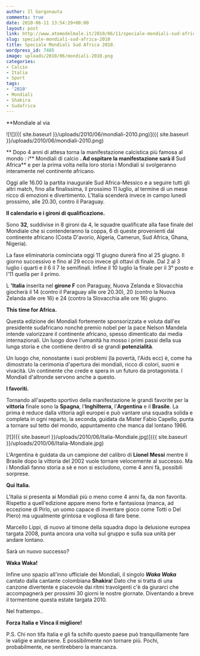 ```yaml
---
author: Il Gorgonauta
comments: true
date: 2010-06-11 13:54:29+00:00
layout: post
link: http://www.atomodelmale.it/2010/06/11/speciale-mondiali-sud-africa-2010/
slug: speciale-mondiali-sud-africa-2010
title: Speciale Mondiali Sud Africa 2010.
wordpress_id: 7485
image: uploads/2010/06/mondiali-2010.png
categories:
- Calcio
- Italia
- Sport
tags:
- '2010'
- Mondiali
- Shakira
- Sudafrica
---
```


**Mondiale al via

![![]({{ site.baseurl }}/uploads/2010/06/mondiali-2010.png)]({{ site.baseurl }}/uploads/2010/06/mondiali-2010.png)

** Dopo 4 anni di attesa torna la manifestazione calcistica più famosa al mondo : i** Mondiali di calcio **. Ad ospitare la manifestazione sarà il** Sud Africa** e per la prima volta nella loro storia i Mondiali si svolgeranno interamente nel continente africano.

Oggi alle 16.00 la partita inaugurale Sud Africa-Messico e a seguire tutti gli altri match, fino alla finalissima, il prossimo 11 luglio, al termine di un mese ricco di emozioni e divertimento. L'Italia scenderà invece in campo lunedì prossimo, alle 20.30, contro il Paraguay.

**Il calendario e i gironi di qualificazione.**

Sono **32**, suddivise in 8 gironi da 4, le squadre qualificate alla fase finale del Mondiale che si contenderanno la coppa, 6 di queste provenienti dal continente africano (Costa D'avorio, Algeria, Camerun, Sud Africa, Ghana, Nigeria).

La fase eliminatoria cominciata oggi 11 giugno durerà fino al 25 giugno. Il giorno successivo e fino al 29 ecco invece gli ottavi di finale. Dal 2 al 3 luglio i quarti e il 6 il 7 le semifinali. Infine il 10 luglio la finale per il 3° posto e l'11 quella per il primo.

L **'Italia** inserita nel **girone F** con Paraguay, Nuova Zelanda e Slovacchia giocherà il 14 (contro il Paraguay alle ore 20.30), 20 (contro la Nuova Zelanda alle ore 16) e 24 (contro la Slovacchia alle ore 16) giugno.

**This time for Africa.**

Questa edizione dei Mondiali fortemente sponsorizzata e voluta dall'ex presidente sudafricano nonché premio nobel per la pace Nelson Mandela intende valorizzare il continente africano, spesso dimenticato dai media internazionali. Un luogo dove l'umanità ha mosso i primi passi della sua lunga storia e che contiene dentro dì se grandi **potenzialità**.

Un luogo che, nonostante i suoi problemi (la povertà, l'Aids ecc) è, come ha dimostrato la cerimonia d'apertura dei mondiali, ricco di colori, suoni e vivacità. Un continente che crede e spera in un futuro da protagonista. I Mondiali d'altronde servono anche a questo.

**I favoriti.**

Tornando all'aspetto sportivo della manifestazione le grandi favorite per la **vittoria** finale sono la **Spagna**, l'**Inghilterra**, l'**Argentina** e il **Brasile**. La prima è reduce dalla vittoria agli europei e può vantare una squadra solida e completa in ogni reparto, la seconda, guidata da Mister Fabio Capello, punta a tornare sul tetto del mondo, appuntamento che manca dal lontano 1966.

[![]({{ site.baseurl }}/uploads/2010/06/Italia-Mondiale.jpg)]({{ site.baseurl }}/uploads/2010/06/Italia-Mondiale.jpg)

L'Argentina è guidata da un campione del calibro di **Lionel Messi** mentre il Brasile dopo la vittoria del 2002 vuole tornare velocemente al successo. Ma i Mondiali fanno storia a sè e non si escludono, come 4 anni fà, possibili sorprese.

**Qui Italia.**

L'Italia si presenta ai Mondiali più o meno come 4 anni fa, da non favorita. Rispetto a quell'edizione appare meno forte e fantasiosa (manca, ad eccezione di Pirlo, un uomo capace di inventare gioco come Totti o Del Piero) ma ugualmente grintosa e vogliosa di fare bene.

Marcello Lippi, di nuovo al timone della squadra dopo la delusione europea targata 2008, punta ancora una volta sul gruppo e sulla sua unità per andare lontano.

Sarà un nuovo successo?

**Waka Waka!**

Infine uno spazio all'inno ufficiale dei Mondiali, il singolo **_Waka Waka_** cantato dalla cantante colombiana **Shakira**! Dato che si tratta di una canzone divertente e piacevole dai ritmi travolgenti c'è da giurarci che accompagnerà per prossimi 30 giorni le nostre giornate. Diventando a breve il tormentone questa estate targata 2010.

Nel frattempo..

**Forza Italia e Vinca il migliore!**

P.S. Chi non tifa Italia e gli fa schifo questo paese può tranquillamente fare le valigie e andarsene. E possibilmente non tornare più. Pochi, probabilmente, ne sentirebbero la mancanza.
